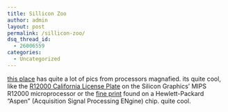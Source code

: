 ```yaml
---
title: Sillicon Zoo
author: admin
layout: post
permalink: /sillicon-zoo/
dsq_thread_id:
  - 26006559
categories:
  - Uncategorized
---
```

[this place][1] has quite a lot of pics from processors magnafied. its quite cool, like the [R12000 California License Plate][2] on the Silicon Graphics&#8217; MIPS R12000 microprocessor or the [fine print][3] found on a Hewlett-Packard &#8220;Aspen&#8221; (Acquisition Signal Processing ENgine) chip. quite cool.

 [1]: http://micro.magnet.fsu.edu/creatures/index.html
 [2]: http://micro.magnet.fsu.edu/creatures/pages/calr12K.html
 [3]: http://micro.magnet.fsu.edu/creatures/pages/disclaimer.html